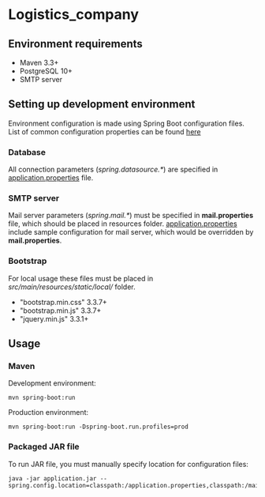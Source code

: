 # Logistics_company

## Environment requirements
* Maven 3.3+
* PostgreSQL 10+
* SMTP server

## Setting up development environment
Environment configuration is made using Spring Boot configuration files. List of common configuration properties can be found [here](https://docs.spring.io/spring-boot/docs/current/reference/html/common-application-properties.html)

### Database
All connection parameters (*spring.datasource.\**) are specified in [application.properties](src/main/resources/application.properties) file.

### SMTP server
Mail server parameters (*spring.mail.\**) must be specified in **mail.properties** file, which should be placed in resources folder.
[application.properties](src/main/resources/application.properties) include sample configuration for mail server, which would be overridden by **mail.properties**. 

### Bootstrap
For local usage these files must be placed in *src/main/resources/static/local/* folder.
* "bootstrap.min.css" 3.3.7+
* "bootstrap.min.js" 3.3.7+
* "jquery.min.js" 3.3.1+

## Usage

### Maven
Development environment:
```
mvn spring-boot:run
```
Production environment:
```
mvn spring-boot:run -Dspring-boot.run.profiles=prod
```

### Packaged JAR file
To run JAR file, you must manually specify location for configuration files:
```
java -jar application.jar --spring.config.location=classpath:/application.properties,classpath:/mail.properties
```
